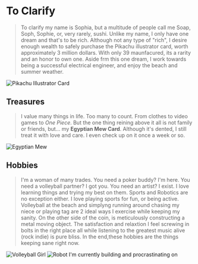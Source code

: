 # To Clarify
> To clarify my name is Sophia, but a multitude of people call me Soap, Soph, Sophie, or, very rarely, sushi. Unlike my name, I only have one dream and that's to be rich. Although not any type of "rich", I desire enough wealth to safely purchase the Pikachu illustrator card, worth approximately 3 million dollars. With only 39 maunfacured, its a rarity and an honor to own one. Aside frm this one dream, I work towards being a successful electrical engineer, and enjoy the beach and summer weather. 

![Pikachu Illustrator Card](https://user-images.githubusercontent.com/91572144/135511602-93906252-ffe1-4616-ad8c-ace9b67739c8.png)


## **Treasures**  
> I value many things in life. Too many to count. From clothes to video games to _One Piece_. But the one thing reining above it all is not family or friends, but... my **Egyptian Mew Card**. Although it's dented, I still treat it with love and care. I even check up on it once a week or so. 

![Egyptian Mew](https://user-images.githubusercontent.com/91572144/135511941-7ec02a39-1298-4d4f-8e57-dbc102823aa7.png)


## **Hobbies**       
> I'm a woman of many trades. You need a poker buddy? I'm here. You need a volleyball partner? I got you. You need an artist? I exist. I love learning things and trying my best on them. Sports and Robotics are no exception either. I love playing sports for fun, or being active. Volleyball at the beach and simplyng running around chasing my niece  or playing tag are 2 ideal ways I exercise while keeping my sanity. On the other side of the coin, is meticulously constructing a metal moving object. The satisfaction and relaxtion I feel screwing in bolts in the right place all while listening to the greatest music alive (rock indie) is pure bliss. In the end,these hobbies are the things keeping  sane right now.


![Volleyball Girl](https://user-images.githubusercontent.com/91572144/135561665-06e2578f-0c65-4267-b007-8ca55ca009c2.png) ![Robot I'm currently building and procrastinating on](https://user-images.githubusercontent.com/91572144/135561834-8ae150aa-88f4-45c7-873b-ee6c0af3fcc7.png)

